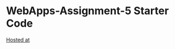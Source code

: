 # WebApps-Assignment-5 Starter Code
[Hosted at](https://44-563-webapps-f21.github.io/webapps-s21-assignment-5-balirammaurya1991/animals.html)